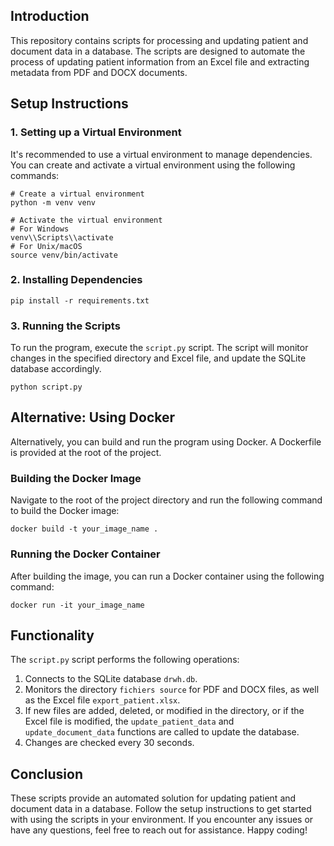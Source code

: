 ## Introduction
This repository contains scripts for processing and updating patient and document data in a database. The scripts are designed to automate the process of updating patient information from an Excel file and extracting metadata from PDF and DOCX documents.

## Setup Instructions
### 1. Setting up a Virtual Environment
It's recommended to use a virtual environment to manage dependencies. You can create and activate a virtual environment using the following commands:

```
# Create a virtual environment
python -m venv venv

# Activate the virtual environment
# For Windows
venv\\Scripts\\activate
# For Unix/macOS
source venv/bin/activate
```
### 2. Installing Dependencies

```
pip install -r requirements.txt
```
### 3. Running the Scripts
To run the program, execute the `script.py` script. The script will monitor changes in the specified directory and Excel file, and update the SQLite database accordingly.

```
python script.py
```
## Alternative: Using Docker
Alternatively, you can build and run the program using Docker. A Dockerfile is provided at the root of the project.

### Building the Docker Image
Navigate to the root of the project directory and run the following command to build the Docker image:

```
docker build -t your_image_name .
```
### Running the Docker Container
After building the image, you can run a Docker container using the following command:

```
docker run -it your_image_name
```
## Functionality
The `script.py` script performs the following operations:

1. Connects to the SQLite database `drwh.db`.
2. Monitors the directory `fichiers source` for PDF and DOCX files, as well as the Excel file `export_patient.xlsx`.
3. If new files are added, deleted, or modified in the directory, or if the Excel file is modified, the `update_patient_data` and `update_document_data` functions are called to update the database.
4. Changes are checked every 30 seconds.

## Conclusion
These scripts provide an automated solution for updating patient and document data in a database. Follow the setup instructions to get started with using the scripts in your environment. If you encounter any issues or have any questions, feel free to reach out for assistance. Happy coding!

